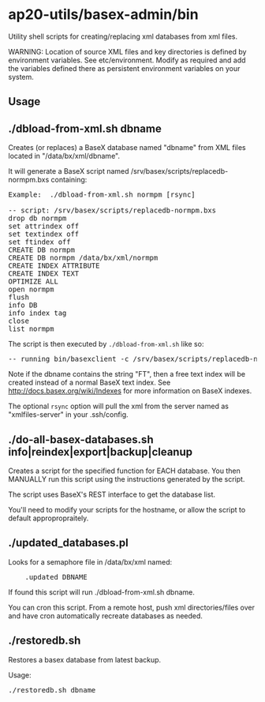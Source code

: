 ap20-utils/basex-admin/bin
==========================

Utility shell scripts for creating/replacing xml databases from xml files.

WARNING: Location of source XML files and key directories is defined by environment variables. See etc/environment. Modify as required and add the variables defined there as persistent environment variables on your system.

Usage
-----

./dbload-from-xml.sh dbname
---------------------------

Creates (or replaces) a BaseX database named "dbname" from XML files located in "/data/bx/xml/dbname".

It will generate a BaseX script named /srv/basex/scripts/replacedb-normpm.bxs containing:
<pre>
Example:  ./dbload-from-xml.sh normpm [rsync]

-- script: /srv/basex/scripts/replacedb-normpm.bxs
drop db normpm
set attrindex off
set textindex off
set ftindex off
CREATE DB normpm
CREATE DB normpm /data/bx/xml/normpm
CREATE INDEX ATTRIBUTE
CREATE INDEX TEXT
OPTIMIZE ALL
open normpm
flush
info DB
info index tag
close
list normpm
</pre>

The script is then executed by `./dbload-from-xml.sh` like so:
<pre>
-- running bin/basexclient -c /srv/basex/scripts/replacedb-normpm.bxs
</pre>

Note if the dbname contains the string "FT", then a free text index will be created instead of a normal BaseX text index. See http://docs.basex.org/wiki/Indexes for more information on BaseX indexes.

The optional `rsync` option will pull the xml from the server named as "xmlfiles-server" in your .ssh/config. 

./do-all-basex-databases.sh info|reindex|export|backup|cleanup
--------------------------------------------------------------

Creates a script for the specified function for EACH database. You then MANUALLY run this script using the instructions generated by the script.

The script uses BaseX's REST interface to get the database list.

You'll need to modify your scripts for the hostname, or allow the script to default appropropraitely.

./updated_databases.pl
----------------------

Looks for a semaphore file in /data/bx/xml named:
<pre>
    .updated_DBNAME
</pre>

If found this script will run ./dbload-from-xml.sh dbname.

You can cron this script. From a remote host, push xml directories/files over and have cron automatically recreate databases as needed.

./restoredb.sh
--------------

Restores a basex database from latest backup.

Usage:
<pre>
./restoredb.sh dbname
</pre>

